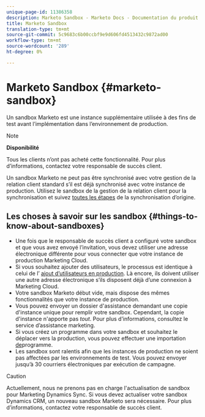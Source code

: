 ```yaml
---
unique-page-id: 11386358
description: Marketo Sandbox - Marketo Docs - Documentation du produit
title: Marketo Sandbox
translation-type: tm+mt
source-git-commit: 5c9683c6b00ccbf9e9d606fd4513432c9872ad00
workflow-type: tm+mt
source-wordcount: '289'
ht-degree: 0%

---
```



# Marketo Sandbox {#marketo-sandbox}

Un sandbox Marketo est une instance supplémentaire utilisée à des fins de test avant l’implémentation dans l’environnement de production.

>[!NOTE]
>
>**Disponibilité**
>
>Tous les clients n’ont pas acheté cette fonctionnalité. Pour plus d’informations, contactez votre responsable de succès client.

Un sandbox Marketo ne peut pas être synchronisé avec votre gestion de la relation client standard s’il est déjà synchronisé avec votre instance de production. Utilisez le sandbox de la gestion de la relation client pour la synchronisation et suivez [toutes les étapes](http://docs.marketo.com/display/DOCS/CRM+Sync) de la synchronisation d’origine.

## Les choses à savoir sur les sandbox {#things-to-know-about-sandboxes}

* Une fois que le responsable de succès client a configuré votre sandbox et que vous avez envoyé l’invitation, vous devez utiliser une adresse électronique différente pour vous connecter que votre instance de production Marketing Cloud.
* Si vous souhaitez ajouter des utilisateurs, le processus est identique à celui de l’ [ajout d’utilisateurs en production](http://docs.marketo.com/display/DOCS/Managing+Marketo+Users#ManagingMarketoUsers-CreateUsers). Là encore, ils doivent utiliser une autre adresse électronique s’ils disposent déjà d’une connexion à Marketing Cloud.
* Votre sandbox Marketo début vide, mais dispose des mêmes fonctionnalités que votre instance de production.
* Vous pouvez envoyer un dossier d&#39;assistance demandant une copie d&#39;instance unique pour remplir votre sandbox. Cependant, la copie d&#39;instance n&#39;apporte pas *tout*. Pour plus d’informations, consultez le service d’assistance marketing.
* Si vous créez un programme dans votre sandbox et souhaitez le déplacer vers la production, vous pouvez effectuer une importation [de](http://docs.marketo.com/display/DOCS/Import+a+Program)programme.
* Les sandbox sont ralentis afin que les instances de production ne soient pas affectées par les environnements de test. Vous pouvez envoyer jusqu’à 30 courriers électroniques par exécution de campagne.

>[!CAUTION]
>
>Actuellement, nous ne prenons pas en charge l&#39;actualisation de sandbox pour Marketing Dynamics Sync. Si vous devez actualiser votre sandbox Dynamics CRM, un nouveau sandbox Marketo sera nécessaire. Pour plus d’informations, contactez votre responsable de succès client.


